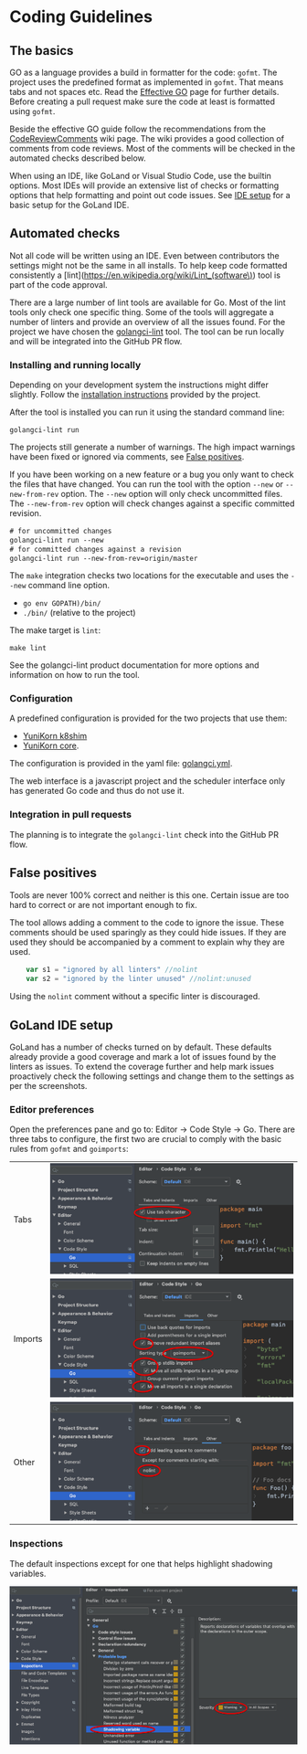 # Coding Guidelines

## The basics
GO as a language provides a build in formatter for the code: `gofmt`.
The project uses the predefined format as implemented in `gofmt`.
That means tabs and not spaces etc.
Read the [Effective GO](https://golang.org/doc/effective_go.html) page for further details.
Before creating a pull request make sure the code at least is formatted using `gofmt`.

Beside the effective GO guide follow the recommendations from the [CodeReviewComments](https://github.com/golang/go/wiki/CodeReviewComments) wiki page.
The wiki provides a good collection of comments from code reviews.
Most of the comments will be checked in the automated checks described below.

When using an IDE, like GoLand or Visual Studio Code, use the builtin options.
Most IDEs will provide an extensive list of checks or formatting options that help formatting and point out code issues.
See [IDE setup](#goland-ide-setup) for a basic setup for the GoLand IDE. 

## Automated checks
Not all code will be written using an IDE.
Even between contributors the settings might not be the same in all installs.
To help keep code formatted consistently a [lint](https://en.wikipedia.org/wiki/Lint_(software\)) tool is part of the code approval.   

There are a large number of lint tools are available for Go.
Most of the lint tools only check one specific thing.
Some of the tools will aggregate a number of linters and provide an overview of all the issues found. 
For the project we have chosen the [golangci-lint](https://github.com/golangci/golangci-lint) tool.
The tool can be run locally and will be integrated into the GitHub PR flow.

### Installing and running locally
Depending on your development system the instructions might differ slightly.
Follow the [installation instructions](https://github.com/golangci/golangci-lint#install) provided by the project.

After the tool is installed you can run it using the standard command line: 
```shell script
golangci-lint run
```
The projects still generate a number of warnings.
The high impact warnings have been fixed or ignored via comments, see [False positives](#false-positives).

If you have been working on a new feature or a bug you only want to check the files that have changed.
You can run the tool with the option `--new` or `--new-from-rev` option.
The `--new` option will only check uncommitted files.
The `--new-from-rev` option will check changes against a specific committed revision.

```shell script
# for uncommitted changes
golangci-lint run --new
# for committed changes against a revision
golangci-lint run --new-from-rev=origin/master
```
The `make` integration checks two locations for the executable and uses the `--new` command line option.
* `go env GOPATH)/bin/`
* `./bin/` (relative to the project)

The make target is `lint`:
```shell script
make lint
```

See the golangci-lint product documentation for more options and information on how to run the tool.

### Configuration
A predefined configuration is provided for the two projects that use them:
* [YuniKorn k8shim](https://github.com/cloudera/yunikorn-k8shim)
* [YuniKorn core](https://github.com/cloudera/yunikorn-core).  

The configuration is provided in the yaml file: [golangci.yml](../.golangci.yml).

The web interface is a javascript project and the scheduler interface only has generated Go code and thus do not use it. 

### Integration in pull requests
The planning is to integrate the `golangci-lint` check into the GitHub PR flow. 

## False positives
Tools are never 100% correct and neither is this one.
Certain issue are too hard to correct or are not important enough to fix.

The tool allows adding a comment to the code to ignore the issue.
These comments should be used sparingly as they could hide issues.
If they are used they should be accompanied by a comment to explain why they are used.
```go
	var s1 = "ignored by all linters" //nolint
	var s2 = "ignored by the linter unused" //nolint:unused
``` 
Using the `nolint` comment without a specific linter is discouraged.  

## GoLand IDE setup
GoLand has a number of checks turned on by default.
These defaults already provide a good coverage and mark a lot of issues found by the linters as issues.
To extend the coverage further and help mark issues proactively check the following settings and change them to the settings as per the screenshots.

### Editor preferences
Open the preferences pane and go to: Editor -> Code Style -> Go.
There are three tabs to configure, the first two are crucial to comply with the basic rules from `gofmt` and `goimports`:

| ||
| -------- | ---------- |
| Tabs |![tabs](images/goland_ide_pref_tabs.png)|
| Imports |![imports](images/goland_ide_pref_imports.png)|
| Other |![other](images/goland_ide_pref_other.png)|

### Inspections
The default inspections except for one that helps highlight shadowing variables. 

![inspections](images/goland_ide_pref_inspections.png)
